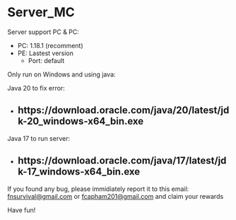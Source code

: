 # Server_MC

Server support PC & PC:
+ PC: 1.18.1 (recomment)
+ PE: Lastest version <br>
  + Port: default

Only run on Windows and using java: <br>

Java 20 to fix error:
+ <h2>https://download.oracle.com/java/20/latest/jdk-20_windows-x64_bin.exe</h2>
Java 17 to run server:
+ <h2>https://download.oracle.com/java/17/latest/jdk-17_windows-x64_bin.exe</h2>

If you found any bug, please immidiately report it to this email: fnsurvival@gmail.com or fcapham201@gmail.com and claim your rewards

Have fun!
